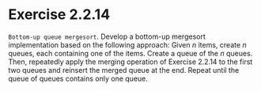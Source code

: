 # Exercise 2.2.14

`Bottom-up queue mergesort`. Develop a bottom-up mergesort implementation based
on the following approach: Given *n* items, create *n* queues, each containing one
of the items. Create a queue of the *n* queues. Then, repeatedly apply the merging
operation of Exercise 2.2.14 to the first two queues and reinsert the merged queue
at the end. Repeat until the queue of queues contains only one queue.